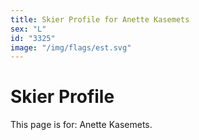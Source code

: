 ```yaml
---
title: Skier Profile for Anette Kasemets
sex: "L"
id: "3325"
image: "/img/flags/est.svg" 
---
```


# Skier Profile

This page is for: Anette Kasemets.
    